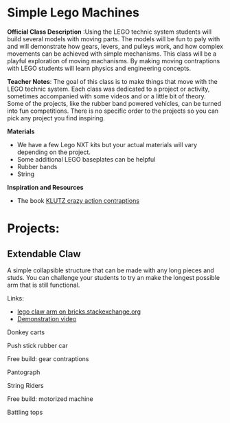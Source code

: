 # Simple Lego Machines

**Official Class Description** :Using the LEGO technic system students will build several models with moving parts. The models will be fun to paly with and will demonstrate how gears, levers, and pulleys work, and how complex movements can be achieved with simple mechanisms.
This class will be a playful exploration of moving machanisms. By making moving contraptions with LEGO students will learn physics and engineering concepts.

**Teacher Notes**: The goal of this class is to make things that move with the LEGO technic system. Each class was dedicated to a project or activity, sometimes accompanied with some videos and or a little bit of theory. Some of the projects, like the rubber band powered vehicles, can be turned into fun competitions. There is no specific order to the projects so you can pick any project you find inspiring.

**Materials**

* We have a few Lego NXT kits but your actual materials will vary depending on the project.
* Some additional LEGO baseplates can be helpful
* Rubber bands
* String

**Inspiration and Resources**

* The book [KLUTZ crazy action contraptions](https://www.amazon.com/Klutz-Crazy-Action-Contraptions-Craft/dp/1591747694/ref=lp_2594924011_1_9?srs=2594924011&ie=UTF8&qid=1491352025&sr=8-9) 



# Projects:

## Extendable Claw
A simple collapsible structure that can be made with any long pieces and studs. You can challenge your students to try an make the longest possible arm that is still functional. 

Links:
* [lego claw arm on bricks.stackexchange.org](http://bricks.stackexchange.com/questions/1869/how-to-make-a-lego-claw-arm/1871#1871)
* [Demonstration video](https://youtu.be/P4teCuW-KfE)

Donkey carts

Push stick rubber car

Free build: gear contraptions

Pantograph

String Riders

Free build: motorized machine

Battling tops

